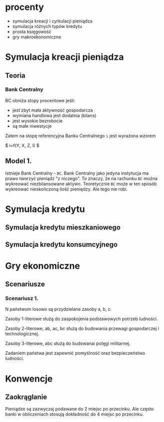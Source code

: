 # procenty

- symulacja kreacji i cyrkulacji pieniądza
- symulacja różnych typów kredytu
- prosta księgowość
- gry makroekonomiczne

# Symulacja kreacji pieniądza


## Teoria

### Bank Centralny

BC obniża stopy procentowe jeśli:
- jest zbyt mała aktywność gospodarcza
- wymiana handlowa jest dodatnia (bilans)
- jest wysokie bezrobocie
- są małe inwestycje 

Zatem na stopę referencyjna Banku Centralnego `i` jest wyrażona wzorem

$ i=f(Y, X, Z, I) $

## Model 1. 

Istnieje Bank Centralny - `BC`. Bank Centralny jako jedyna instytucja ma prawo tworzyć pieniądz "z niczego". To znaczy, że na rachunku `BC` można wykreować niezbilansowane aktywo. Teoretycznie `BC` może w ten sposób wykreować nieskończoną ilość pieniędzy. Ale tego nie robi.

# Symulacja kredytu

## Symulacja kredytu mieszkaniowego

## Symulacja kredytu konsumcyjnego

# Gry ekonomiczne

## Scenariusze

### Scenariusz 1.

N państwom losowo są przydzielane zasoby a, b, c.

Zasoby 1-literowe służą do zaspokojenia podstawowych potrzeb ludności.

Zasoby 2-literowe, ab, ac, bc służą do budowania przewagi gospodarczej i technologicznej.

Zasoby 3-literowe, abc służą do budowanai potęgi militarnej.

Zadaniem państwa jest zapewnić pomyślność oraz bezpieczeństwo ludności.


# Konwencje

## Zaokrąglanie

Pieniądze są zazwyczaj podawane do 2 miejsc po przecinku. Ale często banki w obliczeniach stosują dokładność do 4 miejsc po przecinku.